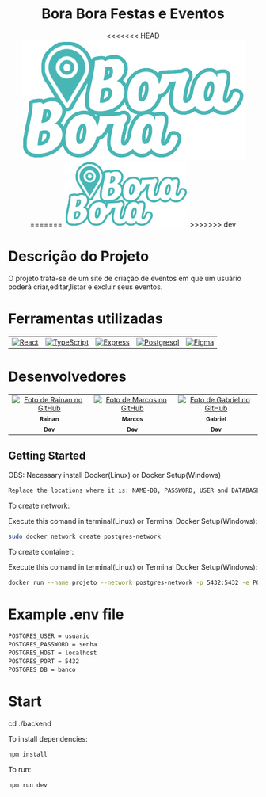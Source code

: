 
<h1 align="center">Bora Bora Festas e Eventos</h1>

<p align="center">
<<<<<<< HEAD
    <img src="./Images/LOGO.png"/>
=======
    <img src="./frontend/Images/LOGO.png" width="250px"/>
>>>>>>> dev
</p>

# Descrição do Projeto

<p>O projeto trata-se de um site de criação de eventos em que um usuário poderá criar,editar,listar e excluir seus eventos. 

# Ferramentas utilizadas

<table>
    <tr>
        <td align="center">
            <a href="https://react.dev/" target="_blank"> <img src="https://cdn-icons-png.flaticon.com/512/1126/1126012.png" alt="React" width="40" height="40"/> </a>
        </td>
           <td align="center">
            <a href="https://www.typescriptlang.org/" target="_blank"> <img src="https://static-00.iconduck.com/assets.00/typescript-icon-icon-1024x1024-vh3pfez8.png" alt="TypeScript" width="40" height="40"/> </a>
        </td>
           <td align="center">
            <a href="https://expressjs.com/pt-br/" target="_blank"> <img src="https://adware-technologies.s3.amazonaws.com/uploads/technology/thumbnail/20/express-js.png" alt="Express" height="40"/> </a>
        </td>
        <td align="center">
            <a href="https://www.postgresql.org/" target="_blank"> <img src="https://upload.wikimedia.org/wikipedia/commons/thumb/2/29/Postgresql_elephant.svg/993px-Postgresql_elephant.svg.png" alt="Postgresql" width="40" height="40"/> </a> 
        </td>
         <td align="center">
            <a href="https://www.figma.com/" target="_blank"> <img src="https://cdn-icons-png.flaticon.com/512/5968/5968705.png" alt="Figma" width="40" height="40"/> </a> 
        </td>
    </tr>
</table>

# Desenvolvedores

<table>
    <tr>
        <td align="center">
            <a href="https://github.com/RainanJorge">
                <img src="https://avatars.githubusercontent.com/u/131698631?v=4" width="100px;" alt="Foto de Rainan no GitHub"/><br>
                <sub>
                    <b>Rainan</b>
                    </br>
                    <b>Dev</b>
                </sub>
            </a>
        </td>
        <td align="center">
            <a href="https://github.com/MarcoslViana">
                <img src="https://avatars.githubusercontent.com/u/122543368?v=4" width="100px;" alt="Foto de Marcos no GitHub"/><br>
                <sub>
                    <b>Marcos</b>
                    </br>
                    <b>Dev</b>
                </sub>
            </a>
        </td>
        <td align="center">
            <a href="https://github.com/GabrielSilva15">
                <img src="https://avatars.githubusercontent.com/u/113948429?v=4" width="100px;" alt="Foto de Gabriel no GitHub"/><br>
                <sub>
                    <b>Gabriel</b>
                    </br>
                    <b>Dev</b>
                </sub>
            </a>
        </td>
</table>

## Getting Started

OBS: Necessary install Docker(Linux) or Docker Setup(Windows)

```bash
Replace the locations where it is: NAME-DB, PASSWORD, USER and DATABASE with the values ​​defined in your .env file
```

To create network:

Execute this comand in terminal(Linux) or Terminal Docker Setup(Windows):

```bash
sudo docker network create postgres-network 
```

To create container:

Execute this comand in terminal(Linux) or Terminal Docker Setup(Windows):


```bash
docker run --name projeto --network postgres-network -p 5432:5432 -e POSTGRES_PASSWORD= POSTGRES_PASSWORD -e POSTGRES_USER= POSTGRES_USER -e POSTGRES_DB= POSTGRES_DB -d postgis/postgis
```

# Example .env file

```bash
POSTGRES_USER = usuario
POSTGRES_PASSWORD = senha
POSTGRES_HOST = localhost
POSTGRES_PORT = 5432
POSTGRES_DB = banco
```

# Start
cd ./backend

To install dependencies:

```bash
npm install
```

To run:

```bash
npm run dev
```
